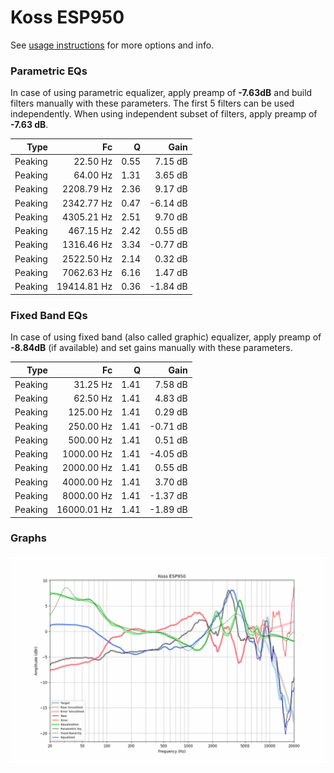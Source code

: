 # Koss ESP950
See [usage instructions](https://github.com/jaakkopasanen/AutoEq#usage) for more options and info.

### Parametric EQs
In case of using parametric equalizer, apply preamp of **-7.63dB** and build filters manually
with these parameters. The first 5 filters can be used independently.
When using independent subset of filters, apply preamp of **-7.63 dB**.

| Type    | Fc          |    Q | Gain     |
|--------:|------------:|-----:|---------:|
| Peaking | 22.50 Hz    | 0.55 | 7.15 dB  |
| Peaking | 64.00 Hz    | 1.31 | 3.65 dB  |
| Peaking | 2208.79 Hz  | 2.36 | 9.17 dB  |
| Peaking | 2342.77 Hz  | 0.47 | -6.14 dB |
| Peaking | 4305.21 Hz  | 2.51 | 9.70 dB  |
| Peaking | 467.15 Hz   | 2.42 | 0.55 dB  |
| Peaking | 1316.46 Hz  | 3.34 | -0.77 dB |
| Peaking | 2522.50 Hz  | 2.14 | 0.32 dB  |
| Peaking | 7062.63 Hz  | 6.16 | 1.47 dB  |
| Peaking | 19414.81 Hz | 0.36 | -1.84 dB |

### Fixed Band EQs
In case of using fixed band (also called graphic) equalizer, apply preamp of **-8.84dB**
(if available) and set gains manually with these parameters.

| Type    | Fc          |    Q | Gain     |
|--------:|------------:|-----:|---------:|
| Peaking | 31.25 Hz    | 1.41 | 7.58 dB  |
| Peaking | 62.50 Hz    | 1.41 | 4.83 dB  |
| Peaking | 125.00 Hz   | 1.41 | 0.29 dB  |
| Peaking | 250.00 Hz   | 1.41 | -0.71 dB |
| Peaking | 500.00 Hz   | 1.41 | 0.51 dB  |
| Peaking | 1000.00 Hz  | 1.41 | -4.05 dB |
| Peaking | 2000.00 Hz  | 1.41 | 0.55 dB  |
| Peaking | 4000.00 Hz  | 1.41 | 3.70 dB  |
| Peaking | 8000.00 Hz  | 1.41 | -1.37 dB |
| Peaking | 16000.01 Hz | 1.41 | -1.89 dB |

### Graphs
![](./Koss%20ESP950.png)